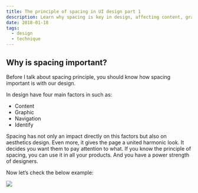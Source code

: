 ```yaml
---
title: The principle of spacing in UI design part 1
description: Learn why spacing is key in design, affecting content, graphics, navigation, and overall aesthetics to create a balanced, clear, and engaging user interface.
date: 2018-01-18
tags:
  - design
  - technique
---
```


## Why is spacing important?

Before I talk about spacing principle, you should know how spacing important is with our design.

In design have four main factors in such as:

- Content
- Graphic
- Navigation
- Identify

Spacing has not only an impact directly on this factors but also on aesthetics design. Even more, it gives the page a united harmonic look. It decides you want them to pay attention to what. If you know the principle of spacing, you can use it in all your products. And you have a power strength of designers.

Now let’s check the below example:

![](assets/the-principle-of-spacing-in-ui-design-part-1_cdf0d4d3eccb21431ec5e9c04b336c24_md5.webp)
